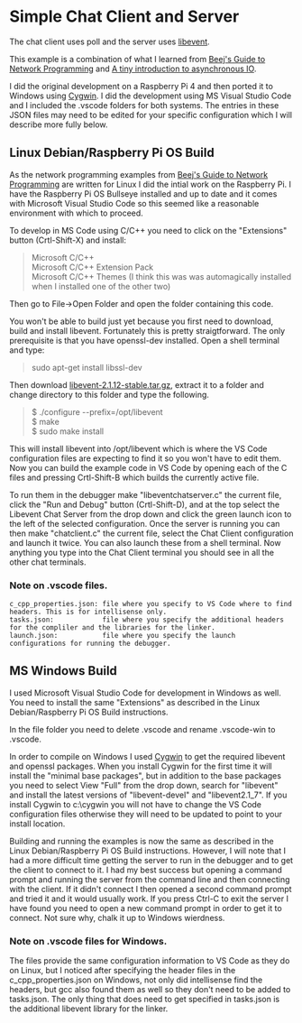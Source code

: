 # Simple Chat Client and Server
The chat client uses poll and the server uses [libevent](https://libevent.org/).

This example is a combination of what I learned from [Beej's Guide to Network Programming](https://beej.us/guide/bgnet/) and [A tiny introduction to asynchronous IO](https://libevent.org/libevent-book/01_intro.html). 

I did the original development on a Raspberry Pi 4 and then ported it to Windows using [Cygwin](https://www.cygwin.com/). I did the development using MS Visual Studio Code and I included the .vscode folders for both systems. The entries in these JSON files may need to be edited for your specific configuration which I will describe more fully below. 

## Linux Debian/Raspberry Pi OS Build<br>
As the network programming examples from [Beej's Guide to Network Programming](https://beej.us/guide/bgnet/) are written for Linux I did the intial work on the Raspberry Pi. I have the Raspberry Pi OS Bullseye installed and up to date and it comes with Microsoft Visual Studio Code so this seemed like a reasonable environment with which to proceed.

To develop in MS Code using C/C++ you need to click on the "Extensions" button (Crtl-Shift-X) and install:<br>
>Microsoft C/C++<br>
>Microsoft C/C++ Extension Pack<br>
>Microsoft C/C++ Themes (I think this was was automagically installed when I installed one of the other two)<br>

Then go to File->Open Folder and open the folder containing this code.

You won't be able to build just yet because you first need to download, build and install libevent. Fortunately this is pretty straigtforward. The only prerequisite is that you have openssl-dev installed. Open a shell terminal and type:
>sudo apt-get install libssl-dev 

Then download [libevent-2.1.12-stable.tar.gz](https://github.com/libevent/libevent/releases/download/release-2.1.12-stable/libevent-2.1.12-stable.tar.gz), extract it to a folder and change directory to this folder and type the following. 
>$ ./configure --prefix=/opt/libevent<br>
>$ make<br>
>$ sudo make install<br>

This will install libevent into /opt/libevent which is where the VS Code configuration files are expecting to find it so you won't have to edit them. Now you can build the example code in VS Code by opening each of the C files and pressing Crtl-Shift-B which builds the currently active file. 

To run them in the debugger make "libeventchatserver.c" the current file, click the "Run and Debug" button (Crtl-Shift-D), and at the top select the Libevent Chat Server from the drop down and click the green launch icon to the left of the selected configuration. Once the server is running you can then make "chatclient.c" the current file, select the Chat Client configuration and launch it twice. You can also launch these from a shell terminal. Now anything you type into the Chat Client terminal you should see in all the other chat terminals. 

### Note on .vscode files.<br>
`c_cpp_properties.json: file where you specify to VS Code where to find headers. This is for intellisense only.`<br>
`tasks.json:            file where you specify the additional headers for the compliler and the libraries for the linker.`<br>
`launch.json:           file where you specify the launch configurations for running the debugger.`<br>

## MS Windows Build<br>
I used Microsoft Visual Studio Code for development in Windows as well. You need to install the same "Extensions" as described in the Linux Debian/Raspberry Pi OS Build instructions. 

In the file folder you need to delete .vscode and rename .vscode-win to .vscode. 

In order to compile on Windows I used [Cygwin](https://www.cygwin.com/install.html) to get the required libevent and openssl packages. When you install Cygwin for the first time it will install the "minimal base packages", but in addition to the base packages you need to select View "Full" from the drop down, search for "libevent" and install the latest versions of "libevent-devel" and "libevent2.1_7". If you install Cygwin to c:\cygwin you will not have to change the VS Code configuration files otherwise they will need to be updated to point to your install location.

Building and running the examples is now the same as described in the Linux Debian/Raspberry Pi OS Build instructions. However, I will note that I had a more difficult time getting the server to run in the debugger and to get the client to connect to it. I had my best success but opening a command prompt and running the server from the command line and then connecting with the client. If it didn't connect I then opened a second command prompt and tried it and it would usually work. If you press Ctrl-C to exit the server I have found you need to open a new command prompt in order to get it to connect. Not sure why, chalk it up to Windows wierdness. 

### Note on .vscode files for Windows.<br>
The files provide the same configuration information to VS Code as they do on Linux, but I noticed after specifying the header files in the c_cpp_properties.json on Windows, not only did intellisense find the headers, but gcc also found them as well so they don't need to be added to tasks.json. The only thing that does need to get specified in tasks.json is the additional libevent library for the linker.<br>
